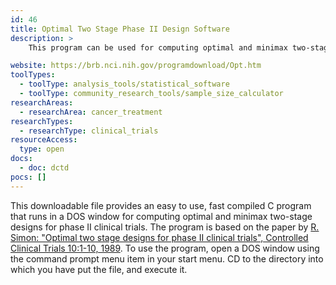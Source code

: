 ```yaml
---
id: 46
title: Optimal Two Stage Phase II Design Software
description: >
    This program can be used for computing optimal and minimax two-stage designs for phase II clinical trials.

website: https://brb.nci.nih.gov/programdownload/Opt.htm
toolTypes:
  - toolType: analysis_tools/statistical_software
  - toolType: community_research_tools/sample_size_calculator
researchAreas:
  - researchArea: cancer_treatment
researchTypes:
  - researchType: clinical_trials
resourceAccess:
  type: open
docs:
  - doc: dctd
pocs: []
---
```

This downloadable file provides an easy to use, fast compiled C program that runs in a DOS window for computing optimal and minimax two-stage designs for phase II clinical trials. The program is based on the paper by [R. Simon: "Optimal two stage designs for phase II clinical trials", Controlled Clinical Trials 10:1-10, 1989](https://brb.nci.nih.gov/techreport/Optimal2-StageDesigns.pdf). To use the program, open a DOS window using the command prompt menu item in your start menu. CD to the directory into which you have put the file, and execute it.